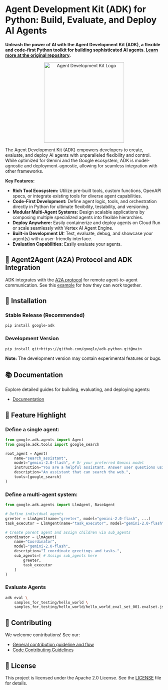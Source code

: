 # Agent Development Kit (ADK) for Python: Build, Evaluate, and Deploy AI Agents

**Unleash the power of AI with the Agent Development Kit (ADK), a flexible and code-first Python toolkit for building sophisticated AI agents. [Learn more at the original repository](https://github.com/google/adk-python).**

<div align="center">
    <img src="https://raw.githubusercontent.com/google/adk-python/main/assets/agent-development-kit.png" width="256" alt="Agent Development Kit Logo"/>
</div>

The Agent Development Kit (ADK) empowers developers to create, evaluate, and deploy AI agents with unparalleled flexibility and control. While optimized for Gemini and the Google ecosystem, ADK is model-agnostic and deployment-agnostic, allowing for seamless integration with other frameworks.

**Key Features:**

*   **Rich Tool Ecosystem:** Utilize pre-built tools, custom functions, OpenAPI specs, or integrate existing tools for diverse agent capabilities.
*   **Code-First Development:** Define agent logic, tools, and orchestration directly in Python for ultimate flexibility, testability, and versioning.
*   **Modular Multi-Agent Systems:** Design scalable applications by composing multiple specialized agents into flexible hierarchies.
*   **Deploy Anywhere:** Easily containerize and deploy agents on Cloud Run or scale seamlessly with Vertex AI Agent Engine.
*   **Built-in Development UI:** Test, evaluate, debug, and showcase your agent(s) with a user-friendly interface.
*   **Evaluation Capabilities:** Easily evaluate your agents.

## 🤖 Agent2Agent (A2A) Protocol and ADK Integration

ADK integrates with the [A2A protocol](https://github.com/google-a2a/A2A/) for remote agent-to-agent communication.  See this [example](https://github.com/a2aproject/a2a-samples/tree/main/samples/python/agents) for how they can work together.

## 🚀 Installation

### Stable Release (Recommended)

```bash
pip install google-adk
```

### Development Version

```bash
pip install git+https://github.com/google/adk-python.git@main
```

**Note:** The development version may contain experimental features or bugs.

## 📚 Documentation

Explore detailed guides for building, evaluating, and deploying agents:

*   [Documentation](https://google.github.io/adk-docs)

## 🏁 Feature Highlight

### Define a single agent:

```python
from google.adk.agents import Agent
from google.adk.tools import google_search

root_agent = Agent(
    name="search_assistant",
    model="gemini-2.0-flash", # Or your preferred Gemini model
    instruction="You are a helpful assistant. Answer user questions using Google Search when needed.",
    description="An assistant that can search the web.",
    tools=[google_search]
)
```

### Define a multi-agent system:

```python
from google.adk.agents import LlmAgent, BaseAgent

# Define individual agents
greeter = LlmAgent(name="greeter", model="gemini-2.0-flash", ...)
task_executor = LlmAgent(name="task_executor", model="gemini-2.0-flash", ...)

# Create parent agent and assign children via sub_agents
coordinator = LlmAgent(
    name="Coordinator",
    model="gemini-2.0-flash",
    description="I coordinate greetings and tasks.",
    sub_agents=[ # Assign sub_agents here
        greeter,
        task_executor
    ]
)
```

### Evaluate Agents

```bash
adk eval \
    samples_for_testing/hello_world \
    samples_for_testing/hello_world/hello_world_eval_set_001.evalset.json
```

## 🤝 Contributing

We welcome contributions! See our:

*   [General contribution guideline and flow](https://google.github.io/adk-docs/contributing-guide/)
*   [Code Contributing Guidelines](./CONTRIBUTING.md)

## 📄 License

This project is licensed under the Apache 2.0 License. See the [LICENSE](LICENSE) file for details.